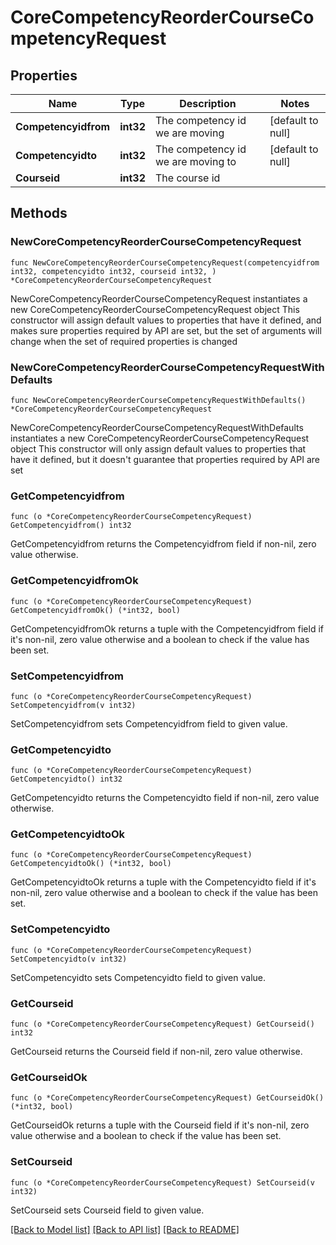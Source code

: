 # CoreCompetencyReorderCourseCompetencyRequest

## Properties

Name | Type | Description | Notes
------------ | ------------- | ------------- | -------------
**Competencyidfrom** | **int32** | The competency id we are moving | [default to null]
**Competencyidto** | **int32** | The competency id we are moving to | [default to null]
**Courseid** | **int32** | The course id | 

## Methods

### NewCoreCompetencyReorderCourseCompetencyRequest

`func NewCoreCompetencyReorderCourseCompetencyRequest(competencyidfrom int32, competencyidto int32, courseid int32, ) *CoreCompetencyReorderCourseCompetencyRequest`

NewCoreCompetencyReorderCourseCompetencyRequest instantiates a new CoreCompetencyReorderCourseCompetencyRequest object
This constructor will assign default values to properties that have it defined,
and makes sure properties required by API are set, but the set of arguments
will change when the set of required properties is changed

### NewCoreCompetencyReorderCourseCompetencyRequestWithDefaults

`func NewCoreCompetencyReorderCourseCompetencyRequestWithDefaults() *CoreCompetencyReorderCourseCompetencyRequest`

NewCoreCompetencyReorderCourseCompetencyRequestWithDefaults instantiates a new CoreCompetencyReorderCourseCompetencyRequest object
This constructor will only assign default values to properties that have it defined,
but it doesn't guarantee that properties required by API are set

### GetCompetencyidfrom

`func (o *CoreCompetencyReorderCourseCompetencyRequest) GetCompetencyidfrom() int32`

GetCompetencyidfrom returns the Competencyidfrom field if non-nil, zero value otherwise.

### GetCompetencyidfromOk

`func (o *CoreCompetencyReorderCourseCompetencyRequest) GetCompetencyidfromOk() (*int32, bool)`

GetCompetencyidfromOk returns a tuple with the Competencyidfrom field if it's non-nil, zero value otherwise
and a boolean to check if the value has been set.

### SetCompetencyidfrom

`func (o *CoreCompetencyReorderCourseCompetencyRequest) SetCompetencyidfrom(v int32)`

SetCompetencyidfrom sets Competencyidfrom field to given value.


### GetCompetencyidto

`func (o *CoreCompetencyReorderCourseCompetencyRequest) GetCompetencyidto() int32`

GetCompetencyidto returns the Competencyidto field if non-nil, zero value otherwise.

### GetCompetencyidtoOk

`func (o *CoreCompetencyReorderCourseCompetencyRequest) GetCompetencyidtoOk() (*int32, bool)`

GetCompetencyidtoOk returns a tuple with the Competencyidto field if it's non-nil, zero value otherwise
and a boolean to check if the value has been set.

### SetCompetencyidto

`func (o *CoreCompetencyReorderCourseCompetencyRequest) SetCompetencyidto(v int32)`

SetCompetencyidto sets Competencyidto field to given value.


### GetCourseid

`func (o *CoreCompetencyReorderCourseCompetencyRequest) GetCourseid() int32`

GetCourseid returns the Courseid field if non-nil, zero value otherwise.

### GetCourseidOk

`func (o *CoreCompetencyReorderCourseCompetencyRequest) GetCourseidOk() (*int32, bool)`

GetCourseidOk returns a tuple with the Courseid field if it's non-nil, zero value otherwise
and a boolean to check if the value has been set.

### SetCourseid

`func (o *CoreCompetencyReorderCourseCompetencyRequest) SetCourseid(v int32)`

SetCourseid sets Courseid field to given value.



[[Back to Model list]](../README.md#documentation-for-models) [[Back to API list]](../README.md#documentation-for-api-endpoints) [[Back to README]](../README.md)


